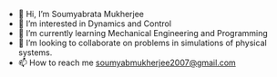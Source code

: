 - 👋 Hi, I’m Soumyabrata Mukherjee
- 👀 I’m interested in Dynamics and Control 
- 🌱 I’m currently learning Mechanical Engineering and Programming
- 💞️ I’m looking to collaborate on problems in simulations of physical systems.
- 📫 How to reach me soumyabmukherjee2007@gmail.com

<!---
SoumyaBMukherjee/SoumyaBMukherjee is a ✨ special ✨ repository because its `README.md` (this file) appears on your GitHub profile.
You can click the Preview link to take a look at your changes.
--->
